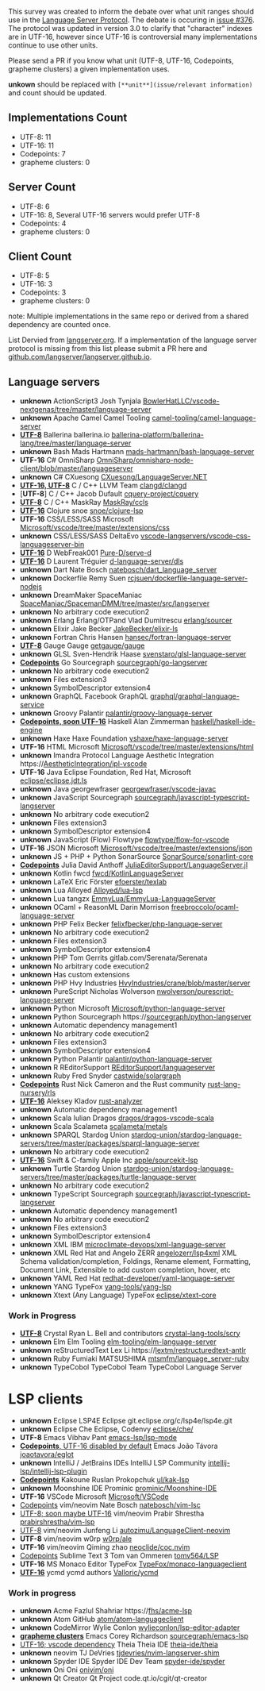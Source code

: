 This survey was created to inform the debate over what unit ranges should use in the [Language Server Protocol](https://github.com/Microsoft/language-server-protocol).
The debate is occuring in [issue #376](https://github.com/Microsoft/language-server-protocol/issues/376).
The protocol was updated in version 3.0 to clarify that "character" indexes are in UTF-16, however since UTF-16 is controversial many implementations continue to use other units.

Please send a PR if you know what unit (UTF-8, UTF-16, Codepoints, grapheme clusters) a given implementation uses.

**unkown** should be replaced with `[**unit**](issue/relevant information)` and count should be updated.

## Implementations Count
- UTF-8: 11
- UTF-16: 11
- Codepoints: 7
- grapheme clusters: 0

## Server Count
- UTF-8: 6
- UTF-16: 8, Several UTF-16 servers would prefer UTF-8
- Codepoints: 4
- grapheme clusters: 0

## Client Count
- UTF-8: 5
- UTF-16: 3
- Codepoints: 3
- grapheme clusters: 0

note: Multiple implementations in the same repo or derived from a shared dependency are counted once.

List Dervied from [langserver.org](https://langserver.org).
If a implementation of the language server protocol is missing from this list please submit a PR here and [github.com/langserver/langserver.github.io](https://github.com/langserver/langserver.github.io).

## Language servers

- **unknown** ActionScript3 Josh Tynjala [BowlerHatLLC/vscode-nextgenas/tree/master/language-server](https://github.com/BowlerHatLLC/vscode-nextgenas/tree/master/language-server)
- **unknown** Apache Camel Camel Tooling [camel-tooling/camel-language-server](https://github.com/camel-tooling/camel-language-server)
- [**UTF-8**](https://github.com/ballerina-platform/ballerina-lang/issues/14722) Ballerina ballerina.io [ballerina-platform/ballerina-lang/tree/master/language-server](https://github.com/ballerina-platform/ballerina-lang/tree/master/language-server)
- **unknown** Bash Mads Hartmann [mads-hartmann/bash-language-server](https://github.com/mads-hartmann/bash-language-server)
- **UTF-16** C# OmniSharp [OmniSharp/omnisharp-node-client/blob/master/languageserver](https://github.com/OmniSharp/omnisharp-node-client/blob/master/languageserver)
- **unknown** C# CXuesong [CXuesong/LanguageServer.NET](https://github.com/CXuesong/LanguageServer.NET)
- [**UTF-16, UTF-8**](https://github.com/clangd/clangd/issues/3) C / C++ LLVM Team [clangd/clangd](https://github.com/clangd/clangd)
- [**UTF-8**] C / C++ Jacob Dufault [cquery-project/cquery](https://github.com/cquery-project/cquery)
- [**UTF-8**](https://github.com/Microsoft/language-server-protocol/issues/376#issuecomment-476923893) C / C++ MaskRay [MaskRay/ccls](https://github.com/MaskRay/ccls)
- [**UTF-16**](https://github.com/snoe/clojure-lsp/issues/23) Clojure snoe [snoe/clojure-lsp](https://github.com/snoe/clojure-lsp)
- **UTF-16** CSS/LESS/SASS Microsoft [Microsoft/vscode/tree/master/extensions/css](https://github.com/Microsoft/vscode/tree/master/extensions/css)
- **unknown** CSS/LESS/SASS DeltaEvo [vscode-langservers/vscode-css-languageserver-bin](https://github.com/vscode-langservers/vscode-css-languageserver-bin)
- [**UTF-16**](https://github.com/Pure-D/serve-d/blob/master/source/served/textdocumentmanager.d) D WebFreak001 [Pure-D/serve-d](https://github.com/Pure-D/serve-d)
- [**UTF-16**](https://github.com/d-language-server/dls/blob/master/util/source/dls/util/document.d) D Laurent Tréguier [d-language-server/dls](https://github.com/d-language-server/dls)
- **unknown** Dart Nate Bosch [natebosch/dart_language_server](https://github.com/natebosch/dart_language_server)
- **unknown** Dockerfile Remy Suen [rcjsuen/dockerfile-language-server-nodejs](https://github.com/rcjsuen/dockerfile-language-server-nodejs)
- **unknown** DreamMaker SpaceManiac [SpaceManiac/SpacemanDMM/tree/master/src/langserver](https://github.com/SpaceManiac/SpacemanDMM/tree/master/src/langserver)
- **unknown** No arbitrary code execution2
- **unknown** Erlang Erlang/OTPand Vlad Dumitrescu [erlang/sourcer](https://github.com/erlang/sourcer)
- **unknown** Elixir Jake Becker [JakeBecker/elixir-ls](https://github.com/JakeBecker/elixir-ls)
- **unknown** Fortran Chris Hansen [hansec/fortran-language-server](https://github.com/hansec/fortran-language-server)
- [**UTF-8**](https://gitter.im/getgauge/chat) Gauge Gauge [getgauge/gauge](https://github.com/getgauge/gauge)
- **unknown** GLSL Sven-Hendrik Haase [svenstaro/glsl-language-server](https://github.com/svenstaro/glsl-language-server)
- [**Codepoints**](http://www.url.com) Go Sourcegraph [sourcegraph/go-langserver](https://github.com/sourcegraph/go-langserver)
- **unknown** No arbitrary code execution2
- **unknown** Files extension3
- **unknown** SymbolDescriptor extension4
- **unknown** GraphQL Facebook GraphQL [graphql/graphql-language-service](https://github.com/graphql/graphql-language-service)
- **unknown** Groovy Palantir [palantir/groovy-language-server](https://github.com/palantir/groovy-language-server)
- [**Codepoints, soon UTF-16**](https://github.com/alanz/haskell-lsp/pull/70) Haskell Alan Zimmerman [haskell/haskell-ide-engine](https://github.com/haskell/haskell-ide-engine)
- **unknown** Haxe Haxe Foundation [vshaxe/haxe-language-server](https://github.com/vshaxe/haxe-language-server)
- **UTF-16** HTML Microsoft [Microsoft/vscode/tree/master/extensions/html](https://github.com/Microsoft/vscode/tree/master/extensions/html)
- **unknown** Imandra Protocol Language Aesthetic Integration https://[AestheticIntegration/ipl-vscode](https://github.com/AestheticIntegration/ipl-vscode)
- **UTF-16** Java Eclipse Foundation, Red Hat, Microsoft [eclipse/eclipse.jdt.ls](https://github.com/eclipse/eclipse.jdt.ls)
- **unknown** Java georgewfraser [georgewfraser/vscode-javac](https://github.com/georgewfraser/vscode-javac)
- **unknown** JavaScript Sourcegraph [sourcegraph/javascript-typescript-langserver](https://github.com/sourcegraph/javascript-typescript-langserver)
- **unknown** No arbitrary code execution2
- **unknown** Files extension3
- **unknown** SymbolDescriptor extension4
- **unknown** JavaScript (Flow) Flowtype [flowtype/flow-for-vscode](https://github.com/flowtype/flow-for-vscode)
- **UTF-16** JSON Microsoft [Microsoft/vscode/tree/master/extensions/json](https://github.com/Microsoft/vscode/tree/master/extensions/json)
- **unknown** JS + PHP + Python SonarSource [SonarSource/sonarlint-core](https://github.com/SonarSource/sonarlint-core)
- **[Codepoints](https://github.com/julia-vscode/LanguageServer.jl/issues/401)** Julia David Anthoff [JuliaEditorSupport/LanguageServer.jl](https://github.com/JuliaEditorSupport/LanguageServer.jl)
- **unknown** Kotlin fwcd [fwcd/KotlinLanguageServer](https://github.com/fwcd/KotlinLanguageServer)
- **unknown** LaTeX Eric Förster [efoerster/texlab](https://github.com/efoerster/texlab)
- **unknown** Lua Alloyed [Alloyed/lua-lsp](https://github.com/Alloyed/lua-lsp)
- **unknown** Lua tangzx [EmmyLua/EmmyLua-LanguageServer](https://github.com/EmmyLua/EmmyLua-LanguageServer)
- **unknown** OCaml + ReasonML Darin Morrison [freebroccolo/ocaml-language-server](https://github.com/freebroccolo/ocaml-language-server)
- **unknown** PHP Felix Becker [felixfbecker/php-language-server](https://github.com/felixfbecker/php-language-server)
- **unknown** No arbitrary code execution2
- **unknown** Files extension3
- **unknown** SymbolDescriptor extension4
- **unknown** PHP Tom Gerrits gitlab.com/Serenata/Serenata
- **unknown** No arbitrary code execution2
- **unknown** Has custom extensions
- **unknown** PHP Hvy Industries [HvyIndustries/crane/blob/master/server](https://github.com/HvyIndustries/crane/blob/master/server)
- **unknown** PureScript Nicholas Wolverson [nwolverson/purescript-language-server](https://github.com/nwolverson/purescript-language-server)
- **unknown** Python Microsoft [Microsoft/python-language-server](https://github.com/Microsoft/python-language-server)
- **unknown** Python Sourcegraph https://[sourcegraph/python-langserver](https://github.com/sourcegraph/python-langserver)
- **unknown** Automatic dependency management1
- **unknown** No arbitrary code execution2
- **unknown** Files extension3
- **unknown** SymbolDescriptor extension4
- **unknown** Python Palantir [palantir/python-language-server](https://github.com/palantir/python-language-server)
- **unknown** R REditorSupport [REditorSupport/languageserver](https://github.com/REditorSupport/languageserver)
- **unknown** Ruby Fred Snyder [castwide/solargraph](https://github.com/castwide/solargraph)
- [**Codepoints**](https://github.com/rust-lang/rls/issues/1113) Rust Nick Cameron and the Rust community [rust-lang-nursery/rls](https://github.com/rust-lang-nursery/rls)
- [**UTF-16**](https://www.reddit.com/r/programming/comments/b5xoem/lsp_character_index_unit_survey/ejh8e3k) Aleksey Kladov [rust-analyzer](https://github.com/rust-analyzer/rust-analyzer)
- **unknown** Automatic dependency management1
- **unknown** Scala Iulian Dragos [dragos/dragos-vscode-scala](https://github.com/dragos/dragos-vscode-scala)
- **unknown** Scala Scalameta [scalameta/metals](https://github.com/scalameta/metals)
- **unknown** SPARQL Stardog Union [stardog-union/stardog-language-servers/tree/master/packages/sparql-language-server](https://github.com/stardog-union/stardog-language-servers/tree/master/packages/sparql-language-server)
- **unknown** No arbitrary code execution2
- [**UTF-16**](https://bugs.swift.org/browse/SR-9311) Swift & C-family Apple Inc [apple/sourcekit-lsp](https://github.com/apple/sourcekit-lsp)
- **unknown** Turtle Stardog Union [stardog-union/stardog-language-servers/tree/master/packages/turtle-language-server](https://github.com/stardog-union/stardog-language-servers/tree/master/packages/turtle-language-server)
- **unknown** No arbitrary code execution2
- **unknown** TypeScript Sourcegraph [sourcegraph/javascript-typescript-langserver](https://github.com/sourcegraph/javascript-typescript-langserver)
- **unknown** Automatic dependency management1
- **unknown** No arbitrary code execution2
- **unknown** Files extension3
- **unknown** SymbolDescriptor extension4
- **unknown** XML IBM [microclimate-devops/xml-language-server](https://github.com/microclimate-devops/xml-language-server)
- **unknown** XML Red Hat and Angelo ZERR [angelozerr/lsp4xml](https://github.com/angelozerr/lsp4xml) XML Schema validation/completion, Foldings, Rename element, Formatting, Document Link, Extensible to add custom completion, hover, etc
- **unknown** YAML Red Hat [redhat-developer/yaml-language-server](https://github.com/redhat-developer/yaml-language-server)
- **unknown** YANG TypeFox [yang-tools/yang-lsp](https://github.com/yang-tools/yang-lsp)
- **unknown** Xtext (Any Language) TypeFox [eclipse/xtext-core](https://github.com/eclipse/xtext-core)

### Work in Progress

- [**UTF-8**](https://github.com/crystal-lang-tools/scry/issues/154) Crystal Ryan L. Bell and contributors [crystal-lang-tools/scry](https://github.com/crystal-lang-tools/scry)
- **unknown** Elm Elm Tooling [elm-tooling/elm-language-server](https://github.com/elm-tooling/elm-language-server)
- **unknown** reStructuredText Lex Li https://[lextm/restructuredtext-antlr](https://github.com/lextm/restructuredtext-antlr)
- **unknown** Ruby Fumiaki MATSUSHIMA [mtsmfm/language_server-ruby](https://github.com/mtsmfm/language_server-ruby)
- **unknown** TypeCobol TypeCobol Team TypeCobol Language Server

# LSP clients
- **unknown** Eclipse LSP4E Eclipse git.eclipse.org/c/lsp4e/lsp4e.git
- **unknown** Eclipse Che Eclipse, Codenvy [eclipse/che/](https://github.com/eclipse/che/)
- **UTF-8** Emacs Vibhav Pant [emacs-lsp/lsp-mode](https://github.com/emacs-lsp/lsp-mode)
- [**Codepoints**, UTF-16 disabled by default](https://github.com/joaotavora/eglot/issues/244) Emacs João Távora [joaotavora/eglot](https://github.com/joaotavora/eglot)
- **unknown** IntelliJ / JetBrains IDEs IntelliJ LSP Community [intellij-lsp/intellij-lsp-plugin](https://github.com/intellij-lsp/intellij-lsp-plugin)
- [**Codepoints**](http://github.com/ul/kak-lsp/issues/98) Kakoune Ruslan Prokopchuk [ul/kak-lsp](https://github.com/ul/kak-lsp)
- **unknown** Moonshine IDE Prominic [prominic/Moonshine-IDE](https://github.com/prominic/Moonshine-IDE)
- **UTF-16** VSCode Microsoft [Microsoft/VSCode](https://github.com/Microsoft/VSCode)
- [Codepoints](https://github.com/natebosch/vim-lsc/issues/170) vim/neovim Nate Bosch [natebosch/vim-lsc](https://github.com/natebosch/vim-lsc)
- [UTF-8; soon maybe UTF-16](https://github.com/prabirshrestha/vim-lsp/pull/284) vim/neovim Prabir Shrestha [prabirshrestha/vim-lsp](https://github.com/prabirshrestha/vim-lsp)
- [UTF-8](https://github.com/autozimu/LanguageClient-neovim/issues/127) vim/neovim Junfeng Li [autozimu/LanguageClient-neovim](https://github.com/autozimu/LanguageClient-neovim)
- **UTF-8** vim/neovim w0rp [w0rp/ale](https://github.com/w0rp/ale)
- **UTF-16** vim/neovim Qiming zhao [neoclide/coc.nvim](https://github.com/neoclide/coc.nvim)
- [Codepoints](https://github.com/tomv564/LSP/issues/542) Sublime Text 3 Tom van Ommeren [tomv564/LSP](https://github.com/tomv564/LSP)
- **UTF-16** MS Monaco Editor TypeFox [TypeFox/monaco-languageclient](https://github.com/TypeFox/monaco-languageclient)
- [**UTF-16**](https://github.com/Valloric/ycmd/pull/857) ycmd ycmd authors [Valloric/ycmd](https://github.com/Valloric/ycmd)

### Work in progress

- **unknown** Acme Fazlul Shahriar https://[fhs/acme-lsp](https://github.com/fhs/acme-lsp)
- **unknown** Atom GitHub [atom/atom-languageclient](https://github.com/atom/atom-languageclient)
- **unknown** CodeMirror Wylie Conlon [wylieconlon/lsp-editor-adapter](https://github.com/wylieconlon/lsp-editor-adapter)
- **[grapheme clusters](https://github.com/sourcegraph/emacs-lsp/blob/b01531e42a9bbd3a049008a59316c2856dda661f/lsp-mode.el#L324)** Emacs Corey Richardson [sourcegraph/emacs-lsp](https://github.com/sourcegraph/emacs-lsp)
- [UTF-16; vscode dependency](https://github.com/theia-ide/theia/issues/4739) Theia Theia IDE [theia-ide/theia](https://github.com/theia-ide/theia)
- **unknown** neovim TJ DeVries [tjdevries/nvim-langserver-shim](https://github.com/tjdevries/nvim-langserver-shim)
- **unknown** Spyder IDE Spyder IDE Dev Team [spyder-ide/spyder](https://github.com/spyder-ide/spyder)
- **unknown** Oni Oni [onivim/oni](https://github.com/onivim/oni)
- **unknown** Qt Creator Qt Project code.qt.io/cgit/qt-creator
